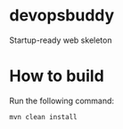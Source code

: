 # devopsbuddy
Startup-ready web skeleton

# How to build
Run the following command:
```
mvn clean install
```

